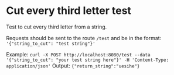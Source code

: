 # Cut every third letter test
Test to cut every third letter from a string. 

Requests should be sent to the route `/test` and be in the format: `'{"string_to_cut": "test string"}'`

Example: `curl -X POST http://localhost:8080/test --data '{"string_to_cut": "your test string here"}' -H 'Content-Type: application/json'`
Output: `{"return_string":"uesihe"}`
